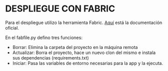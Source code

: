 # DESPLIEGUE CON FABRIC

Para el despliegue utilizo la herramienta Fabric. [Aquí](http://docs.fabfile.org/en/2.4/) está la documentación oficial.

En el fabfile.py defino tres funciones:

- Borrar: Elimina la carpeta del proyecto en la máquina remota
- Actualizar: Borra el proyecto, hace un nuevo clon del mismo e instala sus dependencias (requirements.txt)
- Iniciar: Pasa las variables de entorno necesarias para la app y la ejecuta.